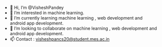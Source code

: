 - 👋 Hi, I’m @VisheshPandey
- 👀 I’m interested in machine learning.
- 🌱 I’m currently learning machine learning , web development and android app development.
- 💞️ I’m looking to collaborate on machine learning , web development and android app development.
- 📫 Contact : visheshpancs20@student.mes.ac.in

<!---
VisheshPandey/VisheshPandey is a ✨ special ✨ repository because its `README.md` (this file) appears on your GitHub profile.
You can click the Preview link to take a look at your changes.
--->
